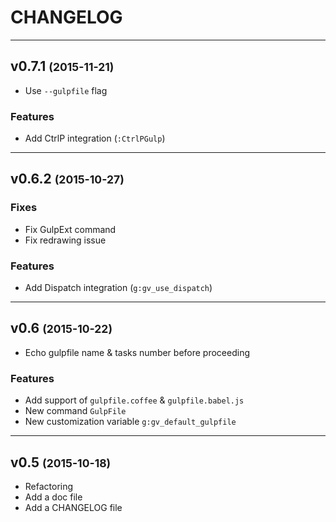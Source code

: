 CHANGELOG
=========

------------------------------

v0.7.1 <small>(2015-11-21)</small>
------------------------------

* Use `--gulpfile` flag

### Features

* Add CtrlP integration (`:CtrlPGulp`)

------------------------------

v0.6.2 <small>(2015-10-27)</small>
------------------------------

### Fixes

* Fix GulpExt command
* Fix redrawing issue

### Features

* Add Dispatch integration (`g:gv_use_dispatch`)

------------------------------

v0.6 <small>(2015-10-22)</small>
------------------------------

* Echo gulpfile name & tasks number before proceeding

### Features

* Add support of `gulpfile.coffee` & `gulpfile.babel.js`
* New command `GulpFile`
* New customization variable `g:gv_default_gulpfile`

------------------------------

v0.5 <small>(2015-10-18)</small>
------------------------------

* Refactoring
* Add a doc file
* Add a CHANGELOG file

